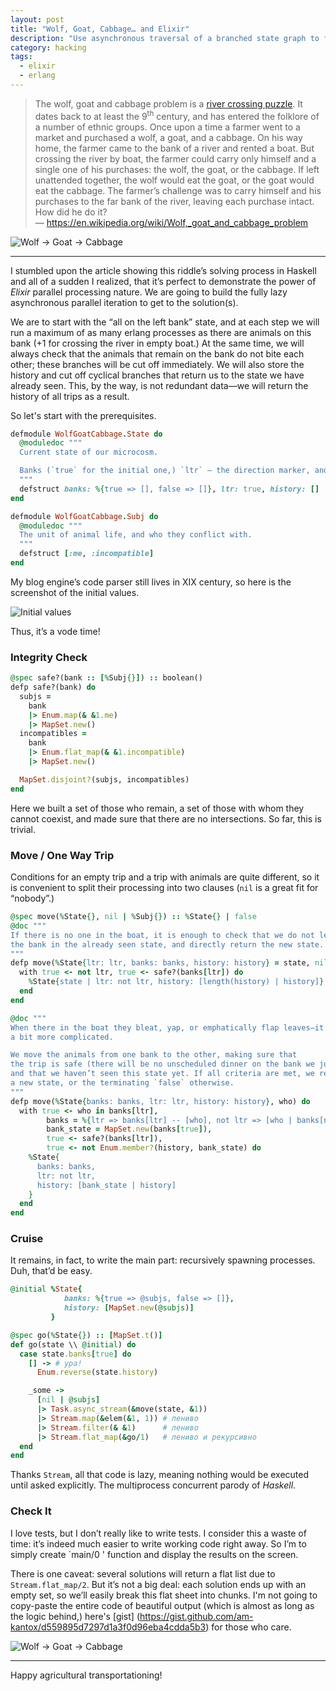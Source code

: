```yaml
---
layout: post
title: "Wolf, Goat, Cabbage… and Elixir"
description: "Use asynchronous traversal of a branched state graph to find a solution of a Lewis Carroll’s favorite puzzle"
category: hacking
tags:
  - elixir
  - erlang
---
```


> The wolf, goat and cabbage problem is a [river crossing puzzle](https://en.wikipedia.org/wiki/River_crossing_puzzle). It dates back to at least the 9<sup>th</sup> century, and has entered the folklore of a number of ethnic groups.
> Once upon a time a farmer went to a market and purchased a wolf, a goat, and a cabbage. On his way home, the farmer came to the bank of a river and rented a boat. But crossing the river by boat, the farmer could carry only himself and a single one of his purchases: the wolf, the goat, or the cabbage.
> If left unattended together, the wolf would eat the goat, or the goat would eat the cabbage.
> The farmer’s challenge was to carry himself and his purchases to the far bank of the river, leaving each purchase intact. How did he do it?
> — https://en.wikipedia.org/wiki/Wolf,_goat_and_cabbage_problem

![Wolf → Goat → Cabbage](https://habrastorage.org/webt/wd/yt/9g/wdyt9getbzfatxvfihnk3udgia0.png)

---

I stumbled upon the article showing this riddle’s solving process in Haskell and all of a sudden I realized, that it’s perfect to demonstrate the power of _Elixir_ parallel processing nature. We are going to build the fully lazy asynchronous parallel iteration to get to the solution(s).

We are to start with the “all on the left bank” state, and at each step we will run a maximum of as many erlang processes as there are animals on this bank (+1 for crossing the river in empty boat.) At the same time, we will always check that the animals that remain on the bank do not bite each other; these branches will be cut off immediately. We will also store the history and cut off cyclical branches that return us to the state we have already seen. This, by the way, is not redundant data—we will return the history of all trips as a result.

So let's start with the prerequisites.

```ruby
defmodule WolfGoatCabbage.State do
  @moduledoc """
  Current state of our microcosm.

  Banks (`true` for the initial one,) `ltr` — the direction marker, and the history of trips.
  """
  defstruct banks: %{true => [], false => []}, ltr: true, history: []
end

defmodule WolfGoatCabbage.Subj do
  @moduledoc """
  The unit of animal life, and who they conflict with.
  """
  defstruct [:me, :incompatible]
end
```

My blog engine’s code parser still lives in XIX century, so here is the screenshot of the initial values.

![Initial values](https://habrastorage.org/webt/ss/pp/gn/ssppgnizme7gfcoxzvuoed6g9p8.png)

Thus, it’s a vode time!

### Integrity Check

```ruby
@spec safe?(bank :: [%Subj{}]) :: boolean()
defp safe?(bank) do
  subjs =
    bank
    |> Enum.map(& &1.me)
    |> MapSet.new()
  incompatibles =
    bank
    |> Enum.flat_map(& &1.incompatible)
    |> MapSet.new()

  MapSet.disjoint?(subjs, incompatibles)
end
```

Here we built a set of those who remain, a set of those with whom they cannot coexist, and made sure that there are no intersections. So far, this is trivial.

### Move / One Way Trip

Conditions for an empty trip and a trip with animals are quite different, so it is convenient to split their processing into two clauses (`nil` is a great fit for “nobody”.)

```ruby
@spec move(%State{}, nil | %Subj{}) :: %State{} | false
@doc """
If there is no one in the boat, it is enough to check that we do not leave
the bank in the already seen state, and directly return the new state.
"""
defp move(%State{ltr: ltr, banks: banks, history: history} = state, nil) do
  with true <- not ltr, true <- safe?(banks[ltr]) do
    %State{state | ltr: not ltr, history: [length(history) | history]}
  end
end

@doc """
When there in the boat they bleat, yap, or emphatically flap leaves—it’s
a bit more complicated.

We move the animals from one bank to the other, making sure that
the trip is safe (there will be no unscheduled dinner on the bank we just left)
and that we haven’t seen this state yet. If all criteria are met, we return
a new state, or the terminating `false` otherwise.
"""
defp move(%State{banks: banks, ltr: ltr, history: history}, who) do
  with true <- who in banks[ltr],
        banks = %{ltr => banks[ltr] -- [who], not ltr => [who | banks[not ltr]]},
        bank_state = MapSet.new(banks[true]),
        true <- safe?(banks[ltr]),
        true <- not Enum.member?(history, bank_state) do
    %State{
      banks: banks,
      ltr: not ltr,
      history: [bank_state | history]
    }
  end
end
```

### Сruise

It remains, in fact, to write the main part: recursively spawning processes.
Duh, that’d be easy.

```ruby
@initial %State{
            banks: %{true => @subjs, false => []},
            history: [MapSet.new(@subjs)]
         }

@spec go(%State{}) :: [MapSet.t()]
def go(state \\ @initial) do
  case state.banks[true] do
    [] -> # ура!
      Enum.reverse(state.history)

    _some ->
      [nil | @subjs]
      |> Task.async_stream(&move(state, &1))
      |> Stream.map(&elem(&1, 1)) # лениво
      |> Stream.filter(& &1)      # лениво
      |> Stream.flat_map(&go/1)   # лениво и рекурсивно
  end
end
```

Thanks `Stream`, all that code is lazy, meaning nothing would be executed until
asked explicitly. The multiprocess concurrent parody of _Haskell_.

### Check It

I love tests, but I don’t really like to write tests. I consider this a waste of time: it’s indeed much easier to write working code right away. So I’m to simply create `main/0 ' function and display the results on the screen.

There is one caveat: several solutions will return a flat list due to `Stream.flat_map/2`. But it’s not a big deal: each solution ends up with an empty set, so we’ll easily break this flat sheet into chunks. I'm not going to copy-paste the entire code of beautiful output (which is almost as long as the logic behind,) here's [gist] (https://gist.github.com/am-kantox/d559895d7297d1a3f0d96eba4cdda5b3) for those who care.

![Wolf → Goat → Cabbage](https://habrastorage.org/webt/cb/a3/tj/cba3tjk1ikblaviwny-t51eb630.png)

---

Happy agricultural transportationing!
